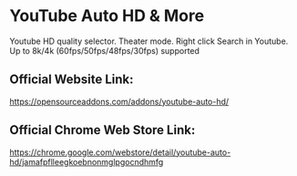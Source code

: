 # YouTube Auto HD & More
Youtube HD quality selector. Theater mode. Right click Search in Youtube. Up to 8k/4k (60fps/50fps/48fps/30fps) supported

## Official Website Link:
https://opensourceaddons.com/addons/youtube-auto-hd/

## Official Chrome Web Store Link:
https://chrome.google.com/webstore/detail/youtube-auto-hd/jamafpflleegkoebnonmglpgocndhmfg

